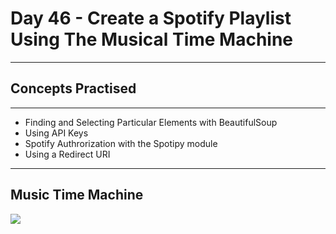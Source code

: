# Day 46 - Create a Spotify Playlist Using The Musical Time Machine
___
## Concepts Practised
___
* Finding and Selecting Particular Elements with BeautifulSoup
* Using API Keys
* Spotify Authrorization with the Spotipy module
* Using a Redirect URI
___
## Music Time Machine
![](https://user-images.githubusercontent.com/98851253/158090502-c14c31b3-52dc-4270-bdfa-9e581d25bf1e.gif)